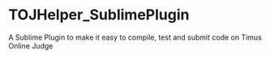 # TOJHelper_SublimePlugin
A Sublime Plugin to make it easy to compile, test and submit code on Timus Online Judge
